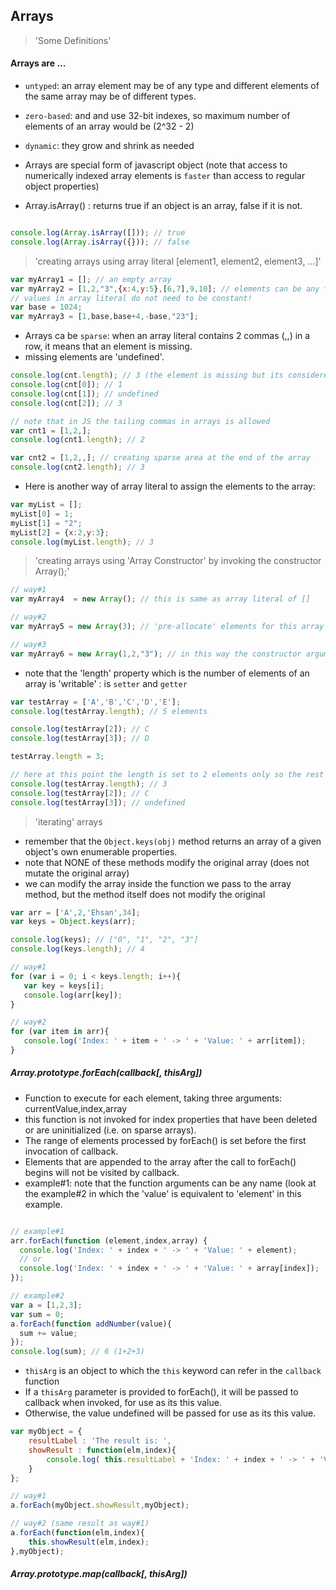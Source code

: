 ## Arrays

> 'Some Definitions'

#### Arrays are ...
* `untyped`: an array element may be of any type and different elements of the same array may be of different types.
* `zero-based`: and and use 32-bit indexes, so maximum number of elements of an array would be (2^32 - 2)
* `dynamic`: they grow and shrink as needed
* Arrays are special form of javascript object (note that access to numerically indexed array elements is `faster` than access to regular object properties)

* Array.isArray() : returns true if an object is an array, false if it is not.

```js

console.log(Array.isArray([])); // true
console.log(Array.isArray({})); // false

```

> 'creating arrays using array literal [element1, element2, element3, ...]'

```js
var myArray1 = []; // an empty array
var myArray2 = [1,2,"3",{x:4,y:5},[6,7],9,10]; // elements can be any type
// values in array literal do not need to be constant!
var base = 1024;
var myArray3 = [1,base,base+4,-base,"23"];
```
* Arrays ca be `sparse`: when an array literal contains 2 commas (,,) in a row, it means that an element is missing.
* missing elements are 'undefined'.

```js
console.log(cnt.length); // 3 (the element is missing but its considered in length
console.log(cnt[0]); // 1
console.log(cnt[1]); // undefined
console.log(cnt[2]); // 3

// note that in JS the tailing commas in arrays is allowed
var cnt1 = [1,2,];
console.log(cnt1.length); // 2

var cnt2 = [1,2,,]; // creating sparse area at the end of the array
console.log(cnt2.length); // 3
```

* Here is another way of array literal to assign the elements to the array:

```js
var myList = [];
myList[0] = 1;
myList[1] = "2";
myList[2] = {x:2,y:3};
console.log(myList.length); // 3
```

> 'creating arrays using 'Array Constructor'  by invoking the constructor Array();'

```js
// way#1
var myArray4  = new Array(); // this is same as array literal of []

// way#2
var myArray5 = new Array(3); // 'pre-allocate' elements for this array (note that such elements and their respective indexes are not even defined!)

// way#3
var myArray6 = new Array(1,2,"3"); // in this way the constructor arguments become the elements of the array
```

* note that the 'length' property which is the number of elements of an array is 'writable' : is `setter` and `getter`

```js
var testArray = ['A','B','C','D','E'];
console.log(testArray.length); // 5 elements

console.log(testArray[2]); // C
console.log(testArray[3]); // D

testArray.length = 3;

// here at this point the length is set to 2 elements only so the rest elements (which are located at greater index number) are deleted
console.log(testArray.length); // 3
console.log(testArray[2]); // C
console.log(testArray[3]); // undefined
```

> 'iterating' arrays

* remember that the `Object.keys(obj)` method returns an array of a given object's own enumerable properties.
* note that NONE of these methods modify the original array (does not mutate the original array)
* we can modify the array inside the function we pass to the array method, but the method itself does not modify the original

```js
var arr = ['A',2,'Ehsan',34];
var keys = Object.keys(arr);

console.log(keys); // ["0", "1", "2", "3"]
console.log(keys.length); // 4
```

```js
// way#1
for (var i = 0; i < keys.length; i++){
   var key = keys[i];
   console.log(arr[key]);
}

// way#2
for (var item in arr){
   console.log('Index: ' + item + ' -> ' + 'Value: ' + arr[item]);
}
```

##### Array.prototype.forEach(callback[, thisArg])

* Function to execute for each element, taking three arguments: currentValue,index,array
* this function is not invoked for index properties that have been deleted or are uninitialized (i.e. on sparse arrays).
* The range of elements processed by forEach() is set before the first invocation of callback.
* Elements that are appended to the array after the call to forEach() begins will not be visited by callback.
* example#1: note that the function arguments can be any name (look at the example#2 in which the 'value' is equivalent to 'element' in this example.

```js

// example#1
arr.forEach(function (element,index,array) {
  console.log('Index: ' + index + ' -> ' + 'Value: ' + element);
  // or
  console.log('Index: ' + index + ' -> ' + 'Value: ' + array[index]);
});

// example#2
var a = [1,2,3];
var sum = 0;
a.forEach(function addNumber(value){
  sum += value;
});
console.log(sum); // 6 (1+2+3)

```

* `thisArg` is an object to which the `this` keyword can refer in the `callback` function
* If a `thisArg` parameter is provided to forEach(), it will be passed to callback when invoked, for use as its this value.
*  Otherwise, the value undefined will be passed for use as its this value.

```js
var myObject = {
    resultLabel : 'The result is: ',
    showResult : function(elm,index){
        console.log( this.resultLabel + 'Index: ' + index + ' -> ' + 'Value: ' + elm);
    }
};

// way#1
a.forEach(myObject.showResult,myObject);

// way#2 (same result as way#1)
a.forEach(function(elm,index){
    this.showResult(elm,index);
},myObject);
```


##### Array.prototype.map(callback[, thisArg])
